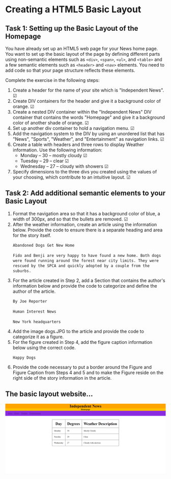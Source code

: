 # Creating a HTML5 Basic Layout 

## Task 1: Setting up the Basic Layout of the Homepage

You have already set up an HTML5 web page for your News home page. You want to set up the basic layout of the page by defining different parts using non-semantic elements such as `<div>`, `<span>`, `<ul>`, and `<table>` and a few semantic elements such as `<header>` and `<nav>` elements. You need to add code so that your page structure reflects these elements.

Complete the exercise in the following steps:

1. Create a header for the name of your site which is "Independent News". &#9745;
2. Create DIV containers for the header and give it a background color of orange. &#9745;
3. Create a nested DIV container within the "Independent News" DIV container that contains the words "Homepage" and give it a background color of another shade of orange. &#9745;
4. Set up another div container to hold a navigation menu. &#9745;
5. Add the navigation system to the DIV by using an unordered list that has "News", "Sports", "Weather", and "Entertainment" as navigation links. &#9745;
6. Create a table with headers and three rows to display Weather information. Use the following information: 
     - Monday – 30 – mostly cloudy &#9745;
     - Tuesday – 29 – clear &#9745;
     - Wednesday – 27 – cloudy with showers &#9745;
7. Specify dimensions to the three divs you created using the values of your choosing, which contribute to an intuitive layout. &#9745;

## Task 2: Add additional semantic elements to your Basic Layout

1. Format the navigation area so that it has a background color of blue, a width of 300px, and so that the bullets are removed. &#9745;
2. After the weather information, create an article using the information below. Provide the code to ensure there is a separate heading and area for the story itself.
   ```
   Abandoned Dogs Get New Home
   
   Fido and Benji are very happy to have found a new home. Both dogs were found running around the forest near city limits. They were rescued by the SPCA and quickly adopted by a couple from the suburbs.
   ```
3. For the article created in Step 2, add a Section that contains the author's information below and provide the code to categorize and define the author of the article.
   ```
   By Joe Reporter

   Human Interest News

   New York headquarters
   ```
4. Add the image dogs.JPG to the article and provide the code to categorize it as a figure.
5. For the figure created in Step 4, add the figure caption information below using the correct code.
   ```
   Happy Dogs
   ```
6. Provide the code necessary to put a border around the Figure and Figure Caption from Steps 4 and 5 and to make the Figure reside on the right side of the story information in the article.

## The basic layout website...

![Face of the website](./images/UI.PNG)